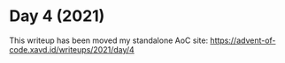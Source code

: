 # Day 4 (2021)

This writeup has been moved my standalone AoC site: https://advent-of-code.xavd.id/writeups/2021/day/4

